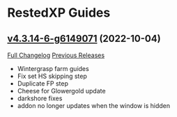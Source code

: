 # RestedXP Guides

## [v4.3.14-6-g6149071](https://github.com/RestedXP/RXPGuides/tree/6149071b2361f8496ba7caa38c150e0b08500c94) (2022-10-04)
[Full Changelog](https://github.com/RestedXP/RXPGuides/compare/v4.3.14...6149071b2361f8496ba7caa38c150e0b08500c94) [Previous Releases](https://github.com/RestedXP/RXPGuides/releases)

- Wintergrasp farm guides  
- Fix set HS skipping step  
- Duplicate FP step  
- Cheese for Glowergold update  
- darkshore fixes  
- addon no longer updates when the window is hidden  

